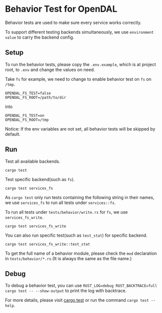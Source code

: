 # Behavior Test for OpenDAL

Behavior tests are used to make sure every service works correctly.

To support different testing backends simultaneously, we use `environment value` to carry the backend config.

## Setup

To run the behavior tests, please copy the `.env.example`, which is at project root, to `.env` and change the values on need.

Take `fs` for example, we need to change to enable behavior test on `fs` on `/tmp`.

```dotenv
OPENDAL_FS_TEST=false
OPENDAL_FS_ROOT=/path/to/dir
```

into

```dotenv
OPENDAL_FS_TEST=on
OPENDAL_FS_ROOT=/tmp
```

Notice: If the env variables are not set, all behavior tests will be skipped by default.

## Run

Test all available backends.

```shell
cargo test
```

Test specific backend(such as `fs`).

```shell
cargo test services_fs
```

As `cargo test` only run tests containing the following string in their names, we use `services_fs` to run all tests under `services::fs`.

To run all tests under `tests/behavior/write.rs` for `fs`, we use `services_fs_write`.

```shell
cargo test services_fs_write
```

You can also run specific test(such as `test_stat`) for specific backend.

```shell
cargo test services_fs_write::test_stat
```

To get the full name of a behavior module, please check the `mod` declaration in `tests/behavior/*.rs`.(It is always the same as the file name.)

## Debug

To debug a behavior test, you can use `RUST_LOG=debug RUST_BACKTRACE=full cargo test -- --show-output` to print the log with backtrace.

For more details, please visit [cargo test](https://doc.rust-lang.org/cargo/commands/cargo-test.html) or run the command `cargo test --help`.
